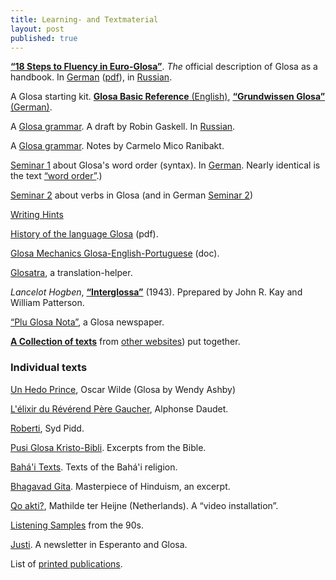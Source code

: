 ```yaml
---
title: Learning- and Textmaterial
layout: post
published: true
---
```




[**“18 Steps to Fluency in Euro-Glosa”**](g18s.htm). *The* official description of Glosa as a handbook. In [German](dt-g18s.htm) ([pdf](dt-g18sd.pdf)), in  [Russian](ru18s.htm).

A Glosa starting kit.  [**Glosa Basic Reference** (English)](gref.htm),  [**“Grundwissen Glosa”** (German)](dt-gref.htm).

A [Glosa grammar](gramm.htm). A draft by Robin Gaskell. In [Russian](rugram.htm).

A [Glosa grammar](gramm2.htm). Notes by Carmelo Mico Ranibakt<!---, when he was learning Glosa--->.

[Seminar 1](seminar1.htm) about Glosa's word order (syntax). In [German](dt-seminar1.htm). Nearly identical is the text [“word order”](gwordorder.htm).)

[Seminar 2](seminar2.htm) about verbs in Glosa (and in German [Seminar 2](dt-seminar2.htm))

[Writing Hints](gwriting.htm)

[History of the language Glosa](history.pdf) (pdf).

[Glosa Mechanics Glosa-English-Portuguese](../pgn/portmek.doc) (doc).

[Glosatra](glosatra.htm), a translation-helper.

*Lancelot Hogben*, [**“Interglossa”**](interglossa.pdf) (1943). Pprepared by John R. Kay and  William Patterson.

[“Plu Glosa Nota”](../pgn/index.html), a Glosa newspaper.

[**A Collection of texts**](gtexte.htm)  from [other websites](index_nexu.html)) put together.

### Individual texts

[Un Hedo Prince](gl-hedo_prince.htm), Oscar Wilde (Glosa by Wendy Ashby)

[L'élixir du Révérend Père Gaucher](frdaudet.htm), Alphonse Daudet.

[Roberti](gl-roberti.htm), Syd Pidd.

[Pusi Glosa Kristo-Bibli](gl-kristob.htm). Excerpts from the Bible.

[Bahá'i Texts](bahai.htm). Texts of the Bahá'i religion.

[Bhagavad Gita](gl-bagavadg.htm).  Masterpiece of Hinduism, an excerpt.

[Qo akti?](qoakti.htm), Mathilde ter Heijne (Netherlands). A “video installation”.

[Listening Samples](audi.htm) from the 90s.

[Justi](gl-justi.htm). A newsletter in Esperanto and Glosa.

List of [printed publications](bibli.htm).
 
